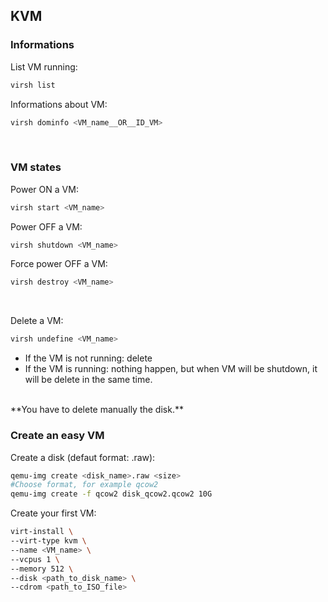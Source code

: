 ## KVM


### Informations

List VM running:
```bash
virsh list
```

Informations about VM:
```bash
virsh dominfo <VM_name__OR__ID_VM>
```
<br>

### VM states

Power ON a VM:
```bash
virsh start <VM_name>
```

Power OFF a VM:
```bash
virsh shutdown <VM_name>
```

Force power OFF a VM:
```bash
virsh destroy <VM_name>
```
<br>

Delete a VM:
```bash
virsh undefine <VM_name>
```
* If the VM is not running: delete
* If the VM is running: nothing happen, but when VM will be shutdown, it will be delete in the same time.
<br>
**You have to delete manually the disk.**

<br>


### Create an easy VM

Create a disk (defaut format: .raw):
```bash
qemu-img create <disk_name>.raw <size>
#Choose format, for example qcow2
qemu-img create -f qcow2 disk_qcow2.qcow2 10G
```

Create your first VM:
```bash
virt-install \
--virt-type kvm \
--name <VM_name> \
--vcpus 1 \
--memory 512 \
--disk <path_to_disk_name> \
--cdrom <path_to_ISO_file>
```
